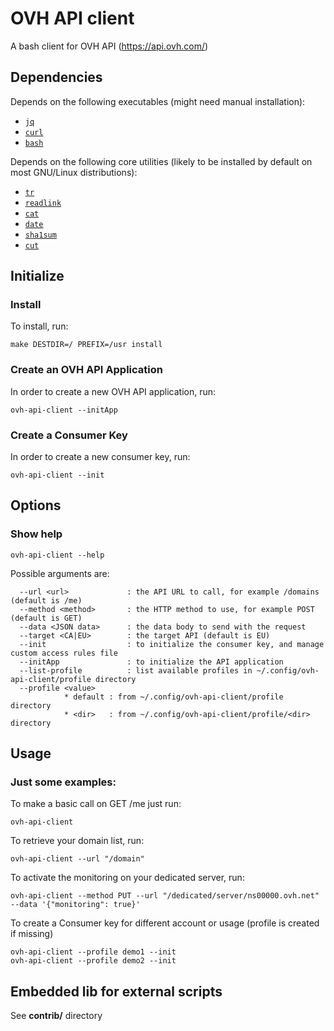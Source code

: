  OVH API client
================

A bash client for OVH API (https://api.ovh.com/)

Dependencies
----------

Depends on the following executables
(might need manual installation):

  - [`jq`](https://stedolan.github.io/jq)
  - [`curl`](https://curl.haxx.se)
  - [`bash`](https://www.gnu.org/software/bash)

Depends on the following core utilities
(likely to be installed by default on most GNU/Linux distributions):

  - [`tr`](http://man7.org/linux/man-pages/man1/tr.1.html)
  - [`readlink`](http://man7.org/linux/man-pages/man1/readlink.1.html)
  - [`cat`](http://man7.org/linux/man-pages/man1/cat.1.html)
  - [`date`](http://man7.org/linux/man-pages/man1/date.1.html)
  - [`sha1sum`](http://man7.org/linux/man-pages/man1/sha1sum.1.html)
  - [`cut`](http://man7.org/linux/man-pages/man1/cut.1.html)


Initialize
----------

### Install

To install, run:

    make DESTDIR=/ PREFIX=/usr install

### Create an OVH API Application

In order to create a new OVH API application, run:

    ovh-api-client --initApp

### Create a Consumer Key

In order to create a new consumer key, run:

    ovh-api-client --init

Options
-------

### Show help

    ovh-api-client --help

Possible arguments are:
```
  --url <url>             : the API URL to call, for example /domains (default is /me)
  --method <method>       : the HTTP method to use, for example POST (default is GET)
  --data <JSON data>      : the data body to send with the request
  --target <CA|EU>        : the target API (default is EU)
  --init                  : to initialize the consumer key, and manage custom access rules file
  --initApp               : to initialize the API application
  --list-profile          : list available profiles in ~/.config/ovh-api-client/profile directory
  --profile <value>
            * default : from ~/.config/ovh-api-client/profile directory
            * <dir>   : from ~/.config/ovh-api-client/profile/<dir> directory
```

Usage
-----

### Just some examples:

To make a basic call on GET /me just run:

    ovh-api-client

To retrieve your domain list, run:

    ovh-api-client --url "/domain"

To activate the monitoring on your dedicated server, run:

    ovh-api-client --method PUT --url "/dedicated/server/ns00000.ovh.net" --data '{"monitoring": true}'

To create a Consumer key for different account or usage (profile is created if missing)

    ovh-api-client --profile demo1 --init
    ovh-api-client --profile demo2 --init

Embedded lib for external scripts
---------------------------------

See **contrib/** directory
